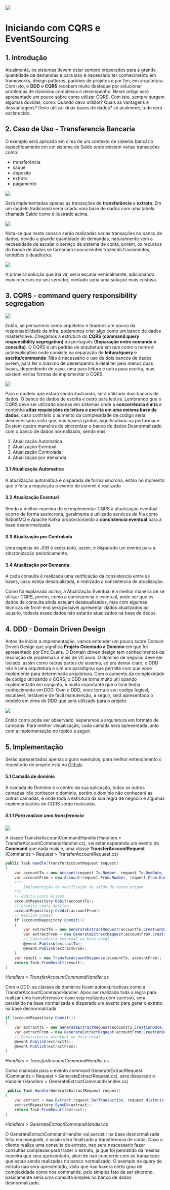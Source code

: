 ![](https://static.gunnarpeipman.com/wp-content/uploads/2019/12/dotnet-core-featured.png.webp)
# Iniciando com CQRS e EventSourcing

## 1. Introdução

Atualmente, os sistemas devem estar sempre preparados para a grande quantidade de demandas e para isso é necessário ter conhecimento em frameworks, design patterns, padrões de projetos e por fim, em arquitetura. Com isto, o **DDD** e **CQRS** recebem muito destaque por solucionar problemas de domínios complexos e desempenho.
Neste artigo será apresentado um pouco sobre como utilizar CQRS. Com isto, sempre surgem algumas duvidas, como: Quando devo utilizar? Quais as vantagens e desvantagens? Devo utilizar duas bases de dados? se acalmeee, tudo será esclarecido. 

## 2. Caso de Uso - Transferencia Bancaria

O exemplo será aplicado em cima de um contexto de sistema bancário especificamente em um sistema de Saldo onde existem varias transações como:
- transferência
- saque
- deposito
- extrato
- pagamento 

![](https://raw.githubusercontent.com/rafaeldias97/MicroServiceExample/master/files/dbtradicional.png)

Será implementadas apenas as transações de **transferência** e **extrato**.
Em um modelo tradicional seria criado uma base de dados com uma tabela chamada Saldo como é ilustrado acima.

![](https://raw.githubusercontent.com/rafaeldias97/MicroServiceExample/master/files/dbfailed.png)

Nota-se que neste cenario serão realizadas varias transações no banco de dados, devido a grande quantidade de demandas, naturalmente vem a necessidade de escalar o serviço de sistema de conta, porém, os recursos do banco de dados se tornariam concorrentes trazendo travamentos, lentidões e deadlocks.

![](https://raw.githubusercontent.com/rafaeldias97/MicroServiceExample/master/files/price.png)

A primeira solução que iria vir, seria escalar verticalmente, adicionando mais recursos no seu servidor, contudo seria uma solução mais custosa.

## 3. CQRS - command query responsibility segregation

![](https://raw.githubusercontent.com/rafaeldias97/MicroServiceExample/master/files/dbMasterSlave.png)

Então, se pensarmos como arquitetos e tirarmos um pouco da responsabilidade da infra, poderemos criar algo como um banco de dados master/slave.
Chegamos a estrutura do **CQRS (command query responsibility segregation)** do português **(Separação entre comando e consulta)**. O CQRS é um padrão de arquitetura em que como o nome é autoexplicativo onde consiste na separação de **leitura/query** e **escrita/commands**. Não é necessário o uso de dois bancos de dados porém, para ter o máximo de desempenho é ideal ter pelo menos duas bases, dependendo do caso, uma para leitura e outra para escrita, mas existem varias formas de implementar o CQRS.

![](https://raw.githubusercontent.com/rafaeldias97/MicroServiceExample/master/files/modelproject.png)

Para o modelo que estará sendo ilustrando, será utilizado dois bancos de dados. O banco de dados de escrita e outro para leitura. Lembrando que o CQRS deve ser utilizado apenas em sistemas onde a **concorrência é alta** e contenha **altas requisições de leitura e escrita em uma mesma base de dados**, caso contrário o aumento da complexidade de codigo seria desnecessário visto que, não haverá ganhos significativos na performace.
Existem quatro maneiras de sincronizar o banco de dados Desnormalizado com o banco de dados normalizado, sendo elas: 
1. Atualização Automatica
2. Atualização Eventual
3. Atualização Controlada
4. Atualização por demanda

#### 3.1 Atualização Automatica
A atualização automática é disparada de forma sincrona, então no momento que é feita a requisição o evento de commit é realizado
#### 3.2 Atualização Eventual
Sendo a melhor maneira de se implementar CQRS a atualização eventual ocorre de forma assincrona, geralmente é utilizado servicos de fila como RabbitMQ e Apache Kafka proporcionando a **concistencia eventual** para a base desnormalizada.
#### 3.3 Atualização por Controlada
Uma espécia de JOB é executado, assim, é disparado um evento para a sincronização perioticamente.
#### 3.4 Atualização por Demanda
A cada consulta é realizada uma verificação da consistencia entre as bases, caso esteja desatualizada, é realizado a consistencia de atualização.

Como foi explanado acima, a Atualização Eventual é a melhor maneira de se utilizar CQRS, porém, como a concistencia é eventual, pode ser que os dados de consulta ainda estejam desatualizados, mas com algumas técnicas de front-end será possivel apresentar dados atualizados ao usuario, todavia esses dados não estarão atualizados na base de dados.

## 4. DDD - Domain Driven Design
Antes de iniciar a implementação, vamos entender um pouco sobre Domain Driven Design que significa **Projeto Orientado a Dominio** em que foi apresentado por Eric Evans. O Domain driven design tem conhecimentos de resolução de problemas a mais de 20 anos.
O dominio de negócio deve ser isolado, assim como outras partes do sistema, só pra deixar claro, o DDD não é uma arquitetura e sim um paradigma que permite com que voce implemente para determinada arquitetura.
Com o aumento da complexidade de código utilizando o CQRS, o DDD se torna muito util quando implementado em conjunto, é muito importante  que o time tenha conhecimento em DDD.
Com o DDD, voce torna o seu codigo legivel, escalável, testável e de facil manutenção, a seguir, será apresentado o modelo em cima do DDD que será utilizado para o projeto.

![](https://raw.githubusercontent.com/rafaeldias97/MicroServiceExample/master/files/DDDandCQRS.png)

Então como pode ser observado, separamos a arquitetura em formato de camadas. Para melhor visualização, cada camada será apresentada junto com a implementação no tópico a seguir.

## 5. Implementação
Serão apresentados apenas alguns exemplos, para melhor entendimento o repositorio do projeto está no [Github](https://github.com/rafaeldias97/MicroServiceExample).
#### 5.1 Camada de dominio
A camada de Dominio é o centro da sua aplicação, todas as outras camadas irão conhecer o dominio, porém o dominio não conhecerá as outras camadas, é onde toda a estrutura da sua regra de negócio e algumas implementações do CQRS serão realizadas.

##### 5.1.1 Para realizar uma transferencia

![](https://raw.githubusercontent.com/rafaeldias97/MicroServiceExample/master/files/folders.PNG)

A classe TransferAccountCommandHandler(Handlers > TransferAccountCommandHandler.cs), vai estar esperando um evento de **Command** que nada mais e, uma classe **TransferAccountRequest** (Commands > Request > TransferAccountRequest.cs)

```csharp
public Task Handle(TransferAccountRequest request)
{
    var accountTo = new Account(request.To.Number, request.To.DueDate, request.To.SecurityCode);
    var accountFrom = new Account(request.From.Number, request.From.DueDate, request.From.SecurityCode);
    /**
        Implementação de verificação de saldo da conta origem
    **/
    // debita conta origem
    accountRepository.Debit(accountTo);
    // credita conta destino
    accountRepository.Credit(accountFrom);
    // Realiza Commit
    if (accountRepository.Commit())
    {
        var extractTo = new GenerateExtractRequest(accountTo.CreationDate, $"Transferência realizada para  conta {accountFrom.Number}", accountTo.Value, accountTo.Number, 50);
        var extractFrom = new GenerateExtractRequest(accountFrom.CreationDate, $"Transferência recebida da conta {accountTo.Number}", accountFrom.Value, accountFrom.Number, 50);
        // Consistência eventual na base nosql
        @event.Publish(extractTo);
        @event.Publish(extractFrom);
    }
    var result = new TransferAccountResponse(accountTo, accountFrom);
    return Task.FromResult(result);
}
```
*Handlers > TransferAccountCommandHandler.cs*

Com o DDD, as classes de dominios ficam autoexplicativas como a TransferAccountCommandHandler. Apos ser realizado toda a regra para realizar uma transferencia e caso seja realizada com sucesso, sera persistido na base normalizada e disparado um evento para gerar o extrato na base desnormalizada.

```csharp
if (accountRepository.Commit())
{
    var extractTo = new GenerateExtractRequest(accountTo.CreationDate, $"Transferência realizada para  conta {accountFrom.Number}", accountTo.Value, accountTo.Number, 50);
    var extractFrom = new GenerateExtractRequest(accountFrom.CreationDate, $"Transferência recebida da conta {accountTo.Number}", accountFrom.Value, accountFrom.Number, 50);
    // Consistência eventual na base nosql
    @event.Publish(extractTo);
    @event.Publish(extractFrom);
}
```
*Handlers > TransferAccountCommandHandler.cs*

Coma chamada para o evento command GenerateExtractRequest (Commands > Request > GenerateExtractRequest.cs), sera disparado o Handler (Handlers > GenerateExtractCommandHandler.cs)

```csharp
 public Task Handle(GenerateExtractRequest request)
{
    var extract = new Extract(request.DatTransaction, request.Historic, request.Value, request.NumberAccount, request.Balance);
    extractRepository.SyncDb(extract);
    return Task.FromResult(extract);
}
```
*Handlers > GenerateExtractCommandHandler.cs*

O GenerateExtractCommandHandler vai persistir na base desnormalizada feita em mongodb, e assim sera finalizado a transferencia de conta. Caso o cliente realize uma consulta de extrato, nao sera nescessario fazer consultas complexas para trazer o extrato, ja que foi persistido da mesma maneira que sera apresentado, alem de nao concorrer com as transacoes que estao sendo realizadas no banco normalizado.
O exemplo de query de extrato nao sera apresentado, visto que nao havera certo grau de complexidade como nos commands, pelo simples fato de ser sincrono, basicamente seria uma consulta simples no banco de dados desnormalizado.

